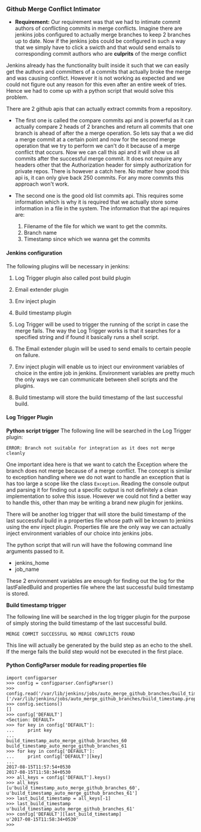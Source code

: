 ### Github Merge Conflict Intimator

- **Requirement:** Our requirement was that we had to intimate commit authors of conflicting 
commits in merge conflicts. Imagine there are jenkins jobs configured to actually merge branches to
 keep 2 branches up to date. Now if the jenkins jobs could be configured in such a way that we
  simply have to click a swicth and that would send emails to corresponding commit authors who are
   **culprits** of the merge conflict

Jenkins already has the functionality built inside it such that we can easily get the authors and
committers of a commits that actually broke the merge and was causing conflict. However it is not working as expected and we could not figure out any reason for this even after an entire week of tries. Hence we had to come up with a python script that would solve this problem. 

There are 2 github apis that can actually extract commits from a repository.

- The first one is called the compare commits api and is powerful as it can actually compare 2 heads of 2 branches and return all commits that one branch is ahead of after the a merge operation. So lets say that a we did a merge commit at a certain point and now for the second merge operation that we try to perform we can't do it because of a merge conflict that occurs. Now we can call this api and it will show us all commits after the successful merge commit. It does not require any headers other that the Authorization header for simply authorization for private repos. There is however a catch here. No matter how good this api is, it can only give back 250 commits. For any more commits this approach won't work.

- The second one is the good old list commits api. This requires some information which is why it is required that we actually store some information in a file in the system. The information that the api requires are:
    1. Filename of the file for which we want to get the commits.  
    2. Branch name
    3. Timestamp since which we wanna get the commits
    
#### Jenkins configuration

The following plugins will be necessary in jenkins:
1. Log Trigger plugin also called post build plugin
2. Email extender plugin
3. Env inject plugin
4. Build timestamp plugin

1. Log Trigger will be used to trigger the running of the script in case the merge fails. The way the Log Trigger works is that it searches for a specified string and if found it basically runs a shell script.
2. The Email extender plugin will be used to send emails to certain people on failure.
3. Env inject plugin will enable us to inject our environment variables of choice in the entire job in jenkins. Environment variables are pretty much the only ways we can communicate between shell scripts and the plugins.
4. Build timestamp will store the build timestamp of the last successful build. 

#### Log Trigger Plugin

**Python script trigger**
The following line will be searched in the Log Trigger plugin:

`ERROR: Branch not suitable for integration as it does not merge cleanly`

One important idea here is that we want to catch the Exception where the branch does not merge because of a merge conflict. The concept is similar to exception handling where we do not want to handle an exception that is has too large a scope like the class `Exception`. Reading the console output and parsing it for finding out a specific output is not definitely a clean implementation to solve this issue. However we could not find a better way to handle this, other than may be writing a brand new plugin for jenkins.

There will be another log trigger that will store the build timestamp of the last successful build in a properties file whose path will be known to jenkins using the env inject plugin. Properties file are the only way we can actually inject environment variables of our choice into jenkins jobs.

The python script that will run will have the following command line arguments passed to it.
- jenkins_home
- job_name

These 2 environment variables are enough for finding out the log for the lastFailedBuild and properties file where the last successful build timestamp is stored.

**Build timestamp trigger**

The following line will be searched in the log trigger plugin for the purpose of simply storing the build timestamp of the last successful build. 

`MERGE COMMIT SUCCESSFUL NO MERGE CONFLICTS FOUND`

This line will actually be generated by the build step as an echo to the shell. If the merge fails the build step would not be executed in the first place.

#### Python ConfigParser module for reading properties file

```
import configparser
>>> config = configparser.ConfigParser()
>>> config.read('/var/lib/jenkins/jobs/auto_merge_github_branches/build_timestamp.properties')
['/var/lib/jenkins/jobs/auto_merge_github_branches/build_timestamp.properties']
>>> config.sections()
[]
>>> config['DEFAULT']
<Section: DEFAULT>
>>> for key in config['DEFAULT']:
...     print key
... 
build_timestamp_auto_merge_github_branches_60
build_timestamp_auto_merge_github_branches_61
>>> for key in config['DEFAULT']:
...     print config['DEFAULT'][key]
... 
2017-08-15T11:57:54+0530
2017-08-15T11:58:34+0530
>>> all_keys = config['DEFAULT'].keys()
>>> all_keys
[u'build_timestamp_auto_merge_github_branches_60', u'build_timestamp_auto_merge_github_branches_61']
>>> last_build_timestamp = all_keys[-1]
>>> last_build_timestamp
u'build_timestamp_auto_merge_github_branches_61'
>>> config['DEFAULT'][last_build_timestamp]
u'2017-08-15T11:58:34+0530'
>>> 


```


